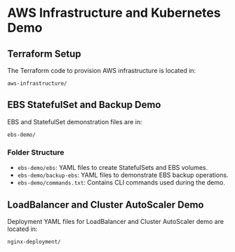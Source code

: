 # AWS Infrastructure and Kubernetes Demo

## Terraform Setup

The Terraform code to provision AWS infrastructure is located in:

```
aws-infrastructure/
```

## EBS StatefulSet and Backup Demo

EBS and StatefulSet demonstration files are in:

```
ebs-demo/
```

### Folder Structure

- `ebs-demo/ebs`: YAML files to create StatefulSets and EBS volumes.
- `ebs-demo/backup-ebs`: YAML files to demonstrate EBS backup operations.
- `ebs-demo/commands.txt`: Contains CLI commands used during the demo.

## LoadBalancer and Cluster AutoScaler Demo

Deployment YAML files for LoadBalancer and Cluster AutoScaler demo are located in:

```
nginx-deployment/
```
